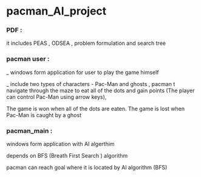 # pacman_AI_project
<html>
<head>

</head>
<body> 
<h3>
PDF :
</h3>
<p> it includes PEAS , ODSEA , problem formulation and search tree </p>
<h3> pacman user :  </h3>
<p>_ windows form application for user to play the game himself </p>
<p>_  include two types of characters - Pac-Man and ghosts , pacman t navigate through the maze to eat
all of the dots and gain points (The player can control Pac-Man using arrow keys), </p>
<p> The game is won when all of the dots are eaten. The game is lost when Pac-Man is caught by a ghost </p>
<h3> pacman_main : </h3>
 <p> windows form application with AI algerthim  </p>
  <p> depends on BFS (Breath First Search ) algorithm   </p> 
  <p> pacman can reach goal where it is located by AI algorithm (BFS) </p>
</body>
</html>
